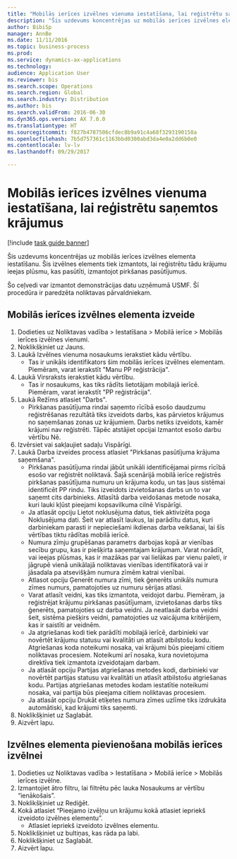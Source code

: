 ```yaml
--- 
title: "Mobilās ierīces izvēlnes vienuma iestatīšana, lai reģistrētu saņemtos krājumus"
description: "Šis uzdevums koncentrējas uz mobilās ierīces izvēlnes elementa iestatīšanu."
author: BibiSp
manager: AnnBe
ms.date: 11/11/2016
ms.topic: business-process
ms.prod: 
ms.service: dynamics-ax-applications
ms.technology: 
audience: Application User
ms.reviewer: bis
ms.search.scope: Operations
ms.search.region: Global
ms.search.industry: Distribution
ms.author: bis
ms.search.validFrom: 2016-06-30
ms.dyn365.ops.version: AX 7.0.0
ms.translationtype: HT
ms.sourcegitcommit: f827b4787506cfdec8b9a91c4a68f3293190158a
ms.openlocfilehash: 7b5d757361c1163bbd0300abd3da4e0a2dd6b0e0
ms.contentlocale: lv-lv
ms.lasthandoff: 09/29/2017

---
```

# <a name="set-up-a-mobile-device-menu-item-to-register-received-items"></a>Mobilās ierīces izvēlnes vienuma iestatīšana, lai reģistrētu saņemtos krājumus

[!include [task guide banner](../../includes/task-guide-banner.md)]

Šis uzdevums koncentrējas uz mobilās ierīces izvēlnes elementa iestatīšanu. Šis izvēlnes elements tiek izmantots, lai reģistrētu tādu krājumu ieejas plūsmu, kas pasūtīti, izmantojot pirkšanas pasūtījumus. 

Šo ceļvedi var izmantot demonstrācijas datu uzņēmumā USMF. Šī procedūra ir paredzēta noliktavas pārvaldniekam.


## <a name="create-a-mobile-device-menu-item"></a>Mobilās ierīces izvēlnes elementa izveide
1. Dodieties uz Noliktavas vadība > Iestatīšana > Mobilā ierīce > Mobilās ierīces izvēlnes vienumi.
2. Noklikšķiniet uz Jauns.
3. Laukā Izvēlnes vienuma nosaukums ierakstiet kādu vērtību.
    * Tas ir unikāls identifikators šim mobilās ierīces izvēlnes elementam. Piemēram, varat ierakstīt "Manu PP reģistrācija".  
4. Laukā Virsraksts ierakstiet kādu vērtību.
    * Tas ir nosaukums, kas tiks rādīts lietotājam mobilajā ierīcē. Piemēram, varat ierakstīt "PP reģistrācija".  
5. Laukā Režīms atlasiet "Darbs".
    * Pirkšanas pasūtījuma rindai saņemto rīcībā esošo daudzumu reģistrēšanas rezultātā tiks izveidots darbs, kas pārvietos krājumus no saņemšanas zonas uz krājumiem. Darbs netiks izveidots, kamēr krājumi nav reģistrēti.  Tāpēc atstājiet opcijai Izmantot esošo darbu vērtību Nē.  
6. Izvērsiet vai sakļaujiet sadaļu Vispārīgi.
7. Laukā Darba izveides process atlasiet "Pirkšanas pasūtījuma krājuma saņemšana".
    * Pirkšanas pasūtījuma rindai jābūt unikāli identificējamai pirms rīcībā esošo var reģistrēt noliktavā. Šajā scenārijā mobilā ierīce reģistrēs pirkšanas pasūtījuma numuru un krājuma kodu, un tas ļaus sistēmai identificēt PP rindu. Tiks izveidots izvietošanas darbs un to var saņemt cits darbinieks.    Atlasītā darba veidošanas metode nosaka, kuri lauki kļūst pieejami kopsavilkuma cilnē Vispārīgi.  
    * Ja atlasāt opciju Lietot noklusējuma datus, tiek aktivizēta poga Noklusējuma dati. Šeit var atlasīt laukus, lai parādītu datus, kuri darbiniekam parasti ir nepieciešami ikdienas darba veikšanai, lai šīs vērtības tiktu rādītas mobilā ierīcē.  
    * Numura zīmju grupēšanas parametrs darbojas kopā ar vienības secību grupu, kas ir piešķirta saņemtajam krājumam. Varat norādīt, vai ieejas plūsmas, kas ir mazākas par vai lielākas par vienu paleti, ir jāgrupē vienā unikālajā noliktavas vienības identifikatorā vai ir jāsadala pa atsevišķām numura zīmēm katrai vienībai.  
    * Atlasot opciju Ģenerēt numura zīmi, tiek ģenerēts unikāls numura zīmes numurs, pamatojoties uz numuru sērijas atlasi.   
    * Varat atlasīt veidni, kas tiks izmantota, veidojot darbu. Piemēram, ja reģistrējat krājumu pirkšanas pasūtījumam, izvietošanas darbs tiks ģenerēts, pamatojoties uz darba veidni. Ja neatlasāt darba veidni šeit, sistēma piešķirs veidni, pamatojoties uz vaicājuma kritērijiem, kas ir saistīti ar veidnēm.  
    * Ja atgriešanas kodi tiek parādīti mobilajā ierīcē, darbinieki var novērtēt krājumu statusu vai kvalitāti un atlasīt atbilstošu kodu. Atgriešanas koda noteikumi nosaka, vai krājumi būs pieejami citiem noliktavas procesiem. Noteikumi arī nosaka, kura novietojuma direktīva tiek izmantota izveidotajam darbam.   
    * Ja atlasāt opciju Partijas atgriešanas metodes kodi, darbinieki var novērtēt partijas statusu vai kvalitāti un atlasīt atbilstošu atgriešanas kodu.  Partijas atgriešanas metodes kodam iestatītie noteikumi nosaka, vai partija būs pieejama citiem noliktavas procesiem.  
    * Ja atlasāt opciju Drukāt etiķetes numura zīmes uzlīme tiks izdrukāta automātiski, kad krājumi tiks saņemti.  
8. Noklikšķiniet uz Saglabāt.
9. Aizvērt lapu.

## <a name="add-the-menu-item-to-a-mobile-device-menu"></a>Izvēlnes elementa pievienošana mobilās ierīces izvēlnei
1. Dodieties uz Noliktavas vadība > Iestatīšana > Mobilā ierīce > Mobilās ierīces izvēlne.
2. Izmantojiet ātro filtru, lai filtrētu pēc lauka Nosaukums ar vērtību “ienākošais”.
3. Noklikšķiniet uz Rediģēt.
4. Kokā atlasiet “Pieejamo izvēļņu un krājumu kokā atlasiet iepriekš izveidoto izvēlnes elementu”.
    * Atlasiet iepriekš izveidoto izvēlnes elementu.  
5. Noklikšķiniet uz bultiņas, kas rāda pa labi.
6. Noklikšķiniet uz Saglabāt.
7. Aizvērt lapu.


